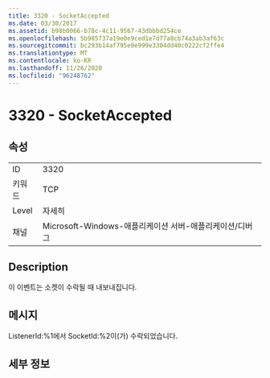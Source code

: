 ```yaml
---
title: 3320 - SocketAccepted
ms.date: 03/30/2017
ms.assetid: b98b0066-b78c-4c11-9567-43dbbbd254ce
ms.openlocfilehash: 5b985737a19e0e9ced1e7d77a8cb74a3ab3af63c
ms.sourcegitcommit: bc293b14af795e0e999e3304dd40c0222cf2ffe4
ms.translationtype: MT
ms.contentlocale: ko-KR
ms.lasthandoff: 11/26/2020
ms.locfileid: "96248762"
---
```

# <a name="3320---socketaccepted"></a>3320 - SocketAccepted

## <a name="properties"></a>속성  
  
|||  
|-|-|  
|ID|3320|  
|키워드|TCP|  
|Level|자세히|  
|채널|Microsoft-Windows-애플리케이션 서버-애플리케이션/디버그|  
  
## <a name="description"></a>Description  

 이 이벤트는 소켓이 수락될 때 내보내집니다.  
  
## <a name="message"></a>메시지  

 ListenerId:%1에서 SocketId:%2이(가) 수락되었습니다.  
  
## <a name="details"></a>세부 정보
